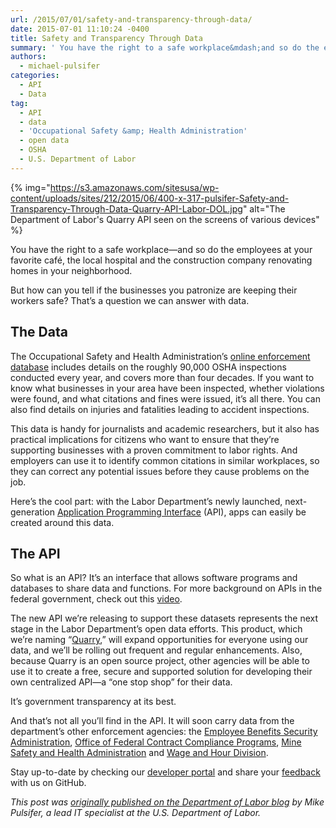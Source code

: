 ```yaml
---
url: /2015/07/01/safety-and-transparency-through-data/
date: 2015-07-01 11:10:24 -0400
title: Safety and Transparency Through Data
summary: ' You have the right to a safe workplace&mdash;and so do the employees at your favorite caf&eacute;, the local hospital and the construction company renovating homes in your neighborhood. But how can you tell if the businesses you patronize are'
authors:
  - michael-pulsifer
categories:
  - API
  - Data
tag:
  - API
  - data
  - 'Occupational Safety &amp; Health Administration'
  - open data
  - OSHA
  - U.S. Department of Labor
---
```


{% img="https://s3.amazonaws.com/sitesusa/wp-content/uploads/sites/212/2015/06/400-x-317-pulsifer-Safety-and-Transparency-Through-Data-Quarry-API-Labor-DOL.jpg" alt="The Department of Labor's Quarry API seen on the screens of various devices" %}

You have the right to a safe workplace—and so do the employees at your favorite café, the local hospital and the construction company renovating homes in your neighborhood.

But how can you tell if the businesses you patronize are keeping their workers safe? That’s a question we can answer with data.

## The Data

The Occupational Safety and Health Administration’s [online enforcement database](http://developer.dol.gov/health-and-safety/dol-osha-enforcement/) includes details on the roughly 90,000 OSHA inspections conducted every year, and covers more than four decades. If you want to know what businesses in your area have been inspected, whether violations were found, and what citations and fines were issued, it’s all there. You can also find details on injuries and fatalities leading to accident inspections.

This data is handy for journalists and academic researchers, but it also has practical implications for citizens who want to ensure that they’re supporting businesses with a proven commitment to labor rights. And employers can use it to identify common citations in similar workplaces, so they can correct any potential issues before they cause problems on the job.

Here’s the cool part: with the Labor Department’s newly launched, next-generation [Application Programming Interface](http://usdepartmentoflabor.github.io/Quarry) (API), apps can easily be created around this data.

## The API

So what is an API? It’s an interface that allows software programs and databases to share data and functions. For more background on APIs in the federal government, check out this [video](https://www.youtube.com/watch?v=BVeiRCEwJx8&feature=youtu.be).

The new API we’re releasing to support these datasets represents the next stage in the Labor Department’s open data efforts. This product, which we’re naming “[Quarry](http://usdepartmentoflabor.github.io/Quarry/),” will expand opportunities for everyone using our data, and we’ll be rolling out frequent and regular enhancements. Also, because Quarry is an open source project, other agencies will be able to use it to create a free, secure and supported solution for developing their own centralized API—a “one stop shop” for their data.

It’s government transparency at its best.

And that’s not all you’ll find in the API. It will soon carry data from the department’s other enforcement agencies: the [Employee Benefits Security Administration](http://www.dol.gov/ebsa/), [Office of Federal Contract Compliance Programs](http://www.dol.gov/ofccp/), [Mine Safety and Health Administration](http://www.msha.gov/) and [Wage and Hour Division](http://www.dol.gov/whd/).

Stay up-to-date by checking our [developer portal](http://developer.dol.gov/) and share your [feedback](http://usdepartmentoflabor.github.io/Quarry/) with us on GitHub.

_This post was [originally published on the Department of Labor blog](https://blog.dol.gov/2015/06/26/safety-and-transparency-through-data/) by Mike Pulsifer, a lead IT specialist at the U.S. Department of Labor._